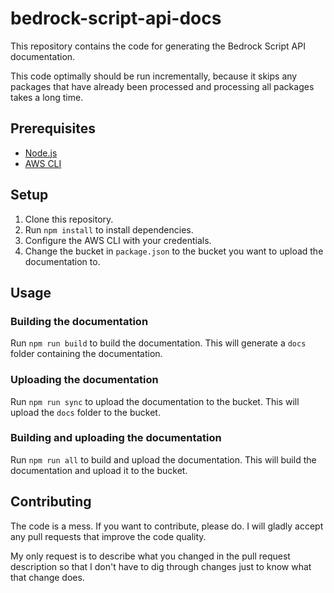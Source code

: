 # bedrock-script-api-docs

This repository contains the code for generating the Bedrock Script API documentation.

This code optimally should be run incrementally, because it skips any packages that have already been processed and processing all packages takes a long time.

## Prerequisites

- [Node.js](https://nodejs.org/en/)
- [AWS CLI](https://aws.amazon.com/cli/)

## Setup

1. Clone this repository.
2. Run `npm install` to install dependencies.
3. Configure the AWS CLI with your credentials.
4. Change the bucket in `package.json` to the bucket you want to upload the documentation to.

## Usage

### Building the documentation

Run `npm run build` to build the documentation. This will generate a `docs` folder containing the documentation.

### Uploading the documentation

Run `npm run sync` to upload the documentation to the bucket. This will upload the `docs` folder to the bucket.

### Building and uploading the documentation

Run `npm run all` to build and upload the documentation. This will build the documentation and upload it to the bucket.

## Contributing

The code is a mess. If you want to contribute, please do. I will gladly accept any pull requests that improve the code quality.

My only request is to describe what you changed in the pull request description so that I don't have to dig through changes just to know what that change does.